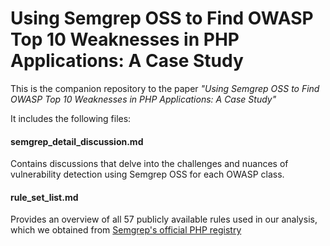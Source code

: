 # Using Semgrep OSS to Find OWASP Top 10 Weaknesses in PHP Applications: A Case Study

This is the companion repository to the paper *"Using Semgrep OSS to Find OWASP Top 10 Weaknesses in PHP Applications: A Case Study"*

It includes the following files: 

#### semgrep_detail_discussion.md

Contains discussions that delve into the challenges and nuances of vulnerability detection using Semgrep OSS for each OWASP class.

#### rule_set_list.md

Provides an overview of all 57 publicly available rules used in our analysis, which we obtained from [Semgrep's official PHP registry](https://github.com/semgrep/semgrep-rules/tree/develop/php)


